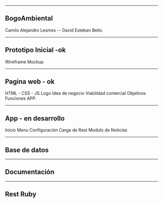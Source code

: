 ----------------------------
BogoAmbiental
----------------------------
Camilo Alejandro Lesmes --
David Esteban Bello.

----------------------------
Prototipo Inicial -ok
----------------------------
  Wireframe
  Mockup
  
----------------------------
Pagina web - ok
----------------------------
  HTML - CSS - JS
  Logo
  Idea de negocio
  Viabilidad comercial
  Objetivos
  Funciones APP.
 
----------------------------
App - en desarrollo
----------------------------
  Inicio
  Menu
  Configuración
  Carga de Rest
  Modulo de Noticias
  
----------------------------
Base de datos 
----------------------------

----------------------------
Documentación
----------------------------

----------------------------
Rest Ruby
----------------------------
